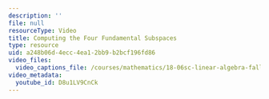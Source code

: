 ```yaml
---
description: ''
file: null
resourceType: Video
title: Computing the Four Fundamental Subspaces
type: resource
uid: a248b06d-4ecc-4ea1-2bb9-b2bcf196fd86
video_files:
  video_captions_file: /courses/mathematics/18-06sc-linear-algebra-fall-2011/resource-index/computing-the-four-fundamental-subspaces/D8u1LV9CnCk.vtt
video_metadata:
  youtube_id: D8u1LV9CnCk
---
```

